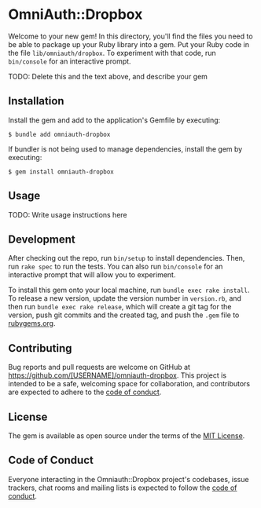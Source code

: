 # OmniAuth::Dropbox

Welcome to your new gem! In this directory, you'll find the files you need to be able to package up your Ruby library into a gem. Put your Ruby code in the file `lib/omniauth/dropbox`. To experiment with that code, run `bin/console` for an interactive prompt.

TODO: Delete this and the text above, and describe your gem

## Installation

Install the gem and add to the application's Gemfile by executing:

    $ bundle add omniauth-dropbox

If bundler is not being used to manage dependencies, install the gem by executing:

    $ gem install omniauth-dropbox

## Usage

TODO: Write usage instructions here

## Development

After checking out the repo, run `bin/setup` to install dependencies. Then, run `rake spec` to run the tests. You can also run `bin/console` for an interactive prompt that will allow you to experiment.

To install this gem onto your local machine, run `bundle exec rake install`. To release a new version, update the version number in `version.rb`, and then run `bundle exec rake release`, which will create a git tag for the version, push git commits and the created tag, and push the `.gem` file to [rubygems.org](https://rubygems.org).

## Contributing

Bug reports and pull requests are welcome on GitHub at https://github.com/[USERNAME]/omniauth-dropbox. This project is intended to be a safe, welcoming space for collaboration, and contributors are expected to adhere to the [code of conduct](https://github.com/[USERNAME]/omniauth-dropbox/blob/main/CODE_OF_CONDUCT.md).

## License

The gem is available as open source under the terms of the [MIT License](https://opensource.org/licenses/MIT).

## Code of Conduct

Everyone interacting in the Omniauth::Dropbox project's codebases, issue trackers, chat rooms and mailing lists is expected to follow the [code of conduct](https://github.com/[USERNAME]/omniauth-dropbox/blob/main/CODE_OF_CONDUCT.md).
